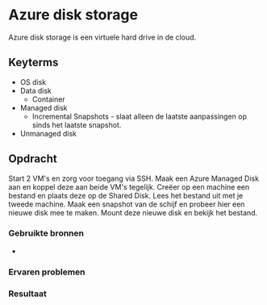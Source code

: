# Azure disk storage
Azure disk storage is een virtuele hard drive in de cloud.

## Keyterms
* OS disk
* Data disk
    * Container
* Managed disk
    * Incremental Snapshots - slaat alleen de laatste aanpassingen op sinds het laatste snapshot.
* Unmanaged disk



## Opdracht
Start 2 VM's en zorg voor toegang via SSH. Maak een Azure Managed Disk aan en koppel deze aan beide VM's tegelijk. Creëer op een machine een bestand en plaats deze op de Shared Disk. Lees het bestand uit met je tweede machine. Maak een snapshot van de schijf en probeer hier een nieuwe disk mee te maken. Mount deze nieuwe disk en bekijk het bestand. 

### Gebruikte bronnen
- 

### Ervaren problemen


### Resultaat

